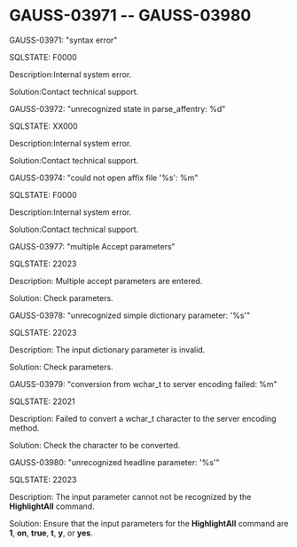 # GAUSS-03971 -- GAUSS-03980<a name="EN-US_TOPIC_0302073634"></a>

GAUSS-03971: "syntax error"

SQLSTATE: F0000

Description:Internal system error.

Solution:Contact technical support.

GAUSS-03972: "unrecognized state in parse\_affentry: %d"

SQLSTATE: XX000

Description:Internal system error.

Solution:Contact technical support.

GAUSS-03974: "could not open affix file '%s': %m"

SQLSTATE: F0000

Description:Internal system error.

Solution:Contact technical support.

GAUSS-03977: "multiple Accept parameters"

SQLSTATE: 22023

Description: Multiple accept parameters are entered.

Solution: Check parameters.

GAUSS-03978: "unrecognized simple dictionary parameter: '%s'"

SQLSTATE: 22023

Description: The input dictionary parameter is invalid.

Solution: Check parameters.

GAUSS-03979: "conversion from wchar\_t to server encoding failed: %m"

SQLSTATE: 22021

Description: Failed to convert a wchar\_t character to the server encoding method.

Solution: Check the character to be converted.

GAUSS-03980: "unrecognized headline parameter: '%s'"

SQLSTATE: 22023

Description: The input parameter cannot not be recognized by the  **HighlightAll**  command.

Solution: Ensure that the input parameters for the  **HighlightAll**  command are  **1**,  **on**,  **true**,  **t**,  **y**, or  **yes**.

